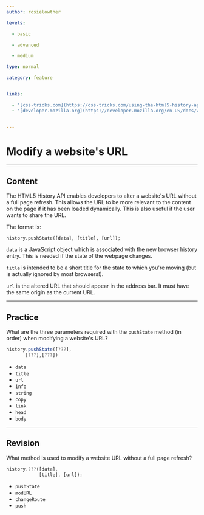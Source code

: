 ```yaml
---
author: rosielowther

levels:

  - basic

  - advanced

  - medium

type: normal

category: feature


links:

  - '[css-tricks.com](https://css-tricks.com/using-the-html5-history-api/hello){website}'
  - '[developer.mozilla.org](https://developer.mozilla.org/en-US/docs/Web/API/History_API#The_pushState()_method){website}'


---
```


# Modify a website's URL

---

## Content

The HTML5 History API enables developers to alter a website's URL without a full page refresh. This allows the URL to be more relevant to the content on the page if it has been loaded dynamically. This is also useful if the user wants to share the URL.

The format is:

```
history.pushState([data], [title], [url]);
```

`data` is a JavaScript object which is associated with the new browser history entry. This is needed if the state of the webpage changes.

`title` is intended to be a short title for the state to which you're moving (but is actually ignored by most browsers!).

`url` is the altered URL that should appear in the address bar. It must have the same origin as the current URL.

---

## Practice

What are the three parameters required with the `pushState` method (in order) when modifying a website's URL?

```javascript
history.pushState([???],
       [???],[???])
```

- `data`
- `title`
- `url`
- `info`
- `string`
- `copy`
- `link`
- `head`
- `body`

---

## Revision

What method is used to modify a website URL without a full page refresh?

```javascript
history.???([data],
            [title], [url]);
```

- `pushState`
- `modURL`
- `changeRoute`
- `push`
